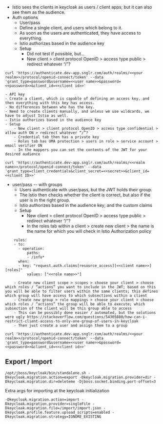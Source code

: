 

- Istio sees the clients in keycloak as users / client apps; but it can also see them as the audience.
- Auth options
    - User/pass
    - Define a single client, and users which belong to it. 
    - As soon as the users are authenticated, they have access to everything.
    - Istio authorizes based in the audience key
    - Setup
        - Did not test if possible, but…
        - New client > client protocol OpenID > access type public > redirect whatever “/”?

```
curl 'https://authenticate.dev-app.snglr.com/auth/realms/<<your realm>>/protocol/openid-connect/token' --data 'grant_type=password&username=<<user name>>&password=<<password>>&client_id=<<client id>>'
```

    - API key
    - Create a client, which is capable of defining an access key, and then everything with this key has access.
    - No differences between who has the key.
    - Need to create clients manually, and unless we use wildcards, we have to adjust Istio as well.
    - Istio authorizes based in the audience key
    - Setup
        - New client > client protocol OpenID > access type confidential > allow auth ON > redirect whatever “/”?
        - Credential tab then has a private key
        - Roles tab has UMA protection > users in role > service account > email verifier ON
        - In the mappers you can set the contents of the JWT for your desired audience

```
curl 'https://authenticate.dev-app.snglr.com/auth/realms/<<realm name>>/protocol/openid-connect/token' --data 'grant_type=client_credentials&client_secret=<<secret>>&client_id=<<client ID>>'
```
- user/pass -- with groups
    - Users authenticate with user/pass, but the JWT holds their group.
    - The Istio then checks whether the client is correct, but also if the user is in the right group.
    - Istio authorizes based in the audience key; and the custom claims
    - Setup
        - New client > client protocol OpenID > access type public > redirect whatever “/”?
        - In the roles tab within a client > create new client > the name is the name for which you will check in Istio Authorization policy
```
    rules:
    - to:
      - operation:
          paths:
          - /info*
      when:
      - key: "request.auth.claims[resource_access][<<client name>>][roles]"
          values: ["<<role name>>"]
```
        - Create new client scope > scopes > choose your client > choose which roles / “actions” you want to include in the JWT; based on this you will be able to filter users within the same clients; this defines which group will have access to which subsections within a client
        - Create new group > role mappings > choose your client > choose which roles / “actions” the group will be able to execute; which subsection of the client will be this group able to access
        - This can be possibly done easier / automated, but the solutions were ugly https://stackoverflow.com/questions/54305880/how-can-i-restrict-client-access-to-only-one-group-of-users-in-keycloak
        - Then just create a user and assign them to a group
```
curl 'https://authenticate.dev-app.snglr.com/auth/realms/<<your realm>>/protocol/openid-connect/token' --data 'grant_type=password&username=<<user name>>&password=<<password>>&client_id=<<client id>>'
```

## Export / Import
```
/opt/jboss/keycloak/bin/standalone.sh -Dkeycloak.migration.action=export -Dkeycloak.migration.provider=dir -Dkeycloak.migration.dir=deleteme -Djboss.socket.binding.port-offset=3
```

Extra args for importing at the keycloak initialization
```
-Dkeycloak.migration.action=import -Dkeycloak.migration.provider=singleFile -Dkeycloak.migration.file=/import/import.json -Dkeycloak.profile.feature.upload_scripts=enabled -Dkeycloak.migration.strategy=IGNORE_EXISTING
```
